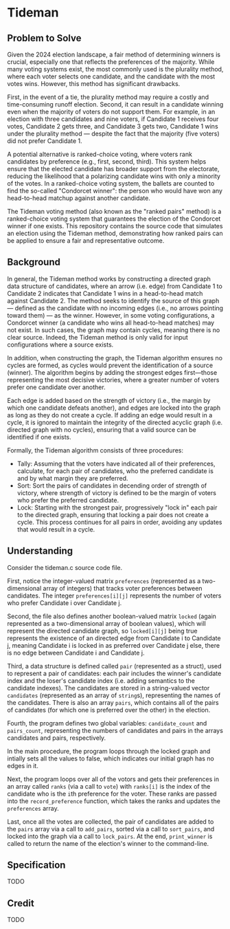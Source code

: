 # Tideman

## Problem to Solve

Given the 2024 election landscape, a fair method of determining winners is crucial, especially one that reflects the preferences of the majority. While many voting systems exist, the most commonly used is the plurality method, where each voter selects one candidate, and the candidate with the most votes wins. However, this method has significant drawbacks.

First, in the event of a tie, the plurality method may require a costly and time-consuming runoff election. Second, it can result in a candidate winning even when the majority of voters do not support them. For example, in an election with three candidates and nine voters, if Candidate 1 receives four votes, Candidate 2 gets three, and Candidate 3 gets two, Candidate 1 wins under the plurality method — despite the fact that the majority (five voters) did not prefer Candidate 1.

A potential alternative is ranked-choice voting, where voters rank candidates by preference (e.g., first, second, third). This system helps ensure that the elected candidate has broader support from the electorate, reducing the likelihood that a polarizing candidate wins with only a minority of the votes. In a ranked-choice voting system, the ballets are counted to find the so-called "Condorcet winner": the person who would have won any head-to-head matchup against another candidate. 

The Tideman voting method (also known as the "ranked pairs" method) is a ranked-choice voting system that guarantees the election of the Condorcet winner if one exists. This repository contains the source code that simulates an election using the Tideman method, demonstrating how ranked pairs can be applied to ensure a fair and representative outcome.

## Background

In general, the Tideman method works by constructing a directed graph data structure of candidates, where an arrow (i.e. edge) from Candidate 1 to Candidate 2 indicates that Candidate 1 wins in a head-to-head match against Candidate 2. The method seeks to identify the source of this graph — defined as the candidate with no incoming edges (i.e., no arrows pointing toward them) — as the winner. However, in some voting configurations, a Condorcet winner (a candidate who wins all head-to-head matches) may not exist. In such cases, the graph may contain cycles, meaning there is no clear source. Indeed, the Tideman method is only valid for input configurations where a source exists.

In addition, when constructing the graph, the Tideman algorithm ensures no cycles are formed, as cycles would prevent the identification of a source (winner). The algorithm begins by adding the strongest edges first—those representing the most decisive victories, where a greater number of voters prefer one candidate over another.

Each edge is added based on the strength of victory (i.e., the margin by which one candidate defeats another), and edges are locked into the graph as long as they do not create a cycle. If adding an edge would result in a cycle, it is ignored to maintain the integrity of the directed acyclic graph (i.e. directed graph with no cycles), ensuring that a valid source can be identified if one exists.

Formally, the Tideman algorithm consists of three procedures:

* Tally: Assuming that the voters have indicated all of their preferences, calculate, for each pair of candidates, who the preferred candidate is and by what margin they are preferred.
* Sort: Sort the pairs of candidates in decending order of strength of victory, where strength of victory is defined to be the margin of voters who prefer the preferred candidate.
* Lock: Starting with the strongest pair, progressively "lock in" each pair to the directed graph, ensuring that locking a pair does not create a cycle. This process continues for all pairs in order, avoiding any updates that would result in a cycle.

## Understanding

Consider the tideman.c source code file. 

First, notice the integer-valued matrix `preferences` (represented as a two-dimensional array of integers) that tracks voter preferences between candidates. The integer `preferences[i][j]` represents the number of voters who prefer Candidate i over Candidate j. 

Second, the file also defines another boolean-valued matrix `locked` (again represented as a two-dimensional array of boolean values), which will represent the directed candidate graph, so `locked[i][j]` being true represents the existence of an directed edge from Candidate i to Candidate j, meaning Candidate i is locked in as preferred over Candidate j else, there is no edge between Candidate i and Candidate j.

Third, a data structure is defined called `pair` (represented as a struct), used to represent a pair of candidates: each pair includes the winner's candidate index and the loser's candidate index (i.e. adding semantics to the candidate indexes). The candidates are stored in a string-valued vector `candidates` (represented as an array of `string`s), representing the names of the candidates. There is also an array `pairs`, which contains all of the pairs of candidates (for which one is preferred over the other) in the election.

Fourth, the program defines two global variables: `candidate_count` and `pairs_count`, representing the numbers of candidates and pairs in the arrays candidates and pairs, respectively. 

In the main procedure, the program loops through the locked graph and intially sets all the values to false, which indicates our initial graph has no edges in it.

Next, the program loops over all of the votors and gets their preferences in an array called `ranks` (via a call to `vote`) with `ranks[i]` is the index of the candidate who is the `i`th preference for the voter. These ranks are passed into the `record_preference` function, which takes the ranks and updates the `preferences` array.

Last, once all the votes are collected, the pair of candidates are added to the `pairs` array via a call to `add_pairs`, sorted via a call to `sort_pairs`, and locked into the graph via a call to `lock_pairs`. At the end, `print_winner` is called to return the name of the election's winner to the command-line.

## Specification

TODO

## Credit

TODO
